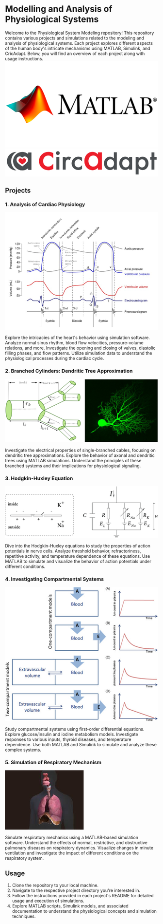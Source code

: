 # Modelling and Analysis of Physiological Systems

Welcome to the Physiological System Modeling repository! This repository contains various projects and simulations related to the modeling and analysis of physiological systems. Each project explores different aspects of the human body's intricate mechanisms using MATLAB, Simulink, and CricAdapt. Below, you will find an overview of each project along with usage instructions.
![MATLAB-logo](https://github.com/Umesha-Tilakarathna/Modelling-and-Analysis-of-Physiological-Systems/blob/main/Images/MATLAB-logo.png)
![CricAdapt](https://github.com/Umesha-Tilakarathna/Modelling-and-Analysis-of-Physiological-Systems/blob/main/Images/CricAdapt.png)


## Projects

### 1. Analysis of Cardiac Physiology
![Wiggers-diagram](https://github.com/Umesha-Tilakarathna/Modelling-and-Analysis-of-Physiological-Systems/blob/main/Images/Wiggers-diagram.jpg)

Explore the intricacies of the heart's behavior using simulation software. Analyze normal sinus rhythm, blood flow velocities, pressure-volume relations, and more. Investigate the opening and closing of valves, diastolic filling phases, and flow patterns. Utilize simulation data to understand the physiological processes during the cardiac cycle.

### 2. Branched Cylinders: Dendritic Tree Approximation
![Branced cylinders](https://github.com/Umesha-Tilakarathna/Modelling-and-Analysis-of-Physiological-Systems/blob/main/Images/Branced%20cylinders.png)

Investigate the electrical properties of single-branched cables, focusing on dendritic tree approximations. Explore the behavior of axonal and dendritic trees using MATLAB simulations. Understand the principles of these branched systems and their implications for physiological signaling.

### 3. Hodgkin-Huxley Equation
![Hodgkin-Huxley](https://github.com/Umesha-Tilakarathna/Modelling-and-Analysis-of-Physiological-Systems/blob/main/Images/Hodgkin-Huxley.png)

Dive into the Hodgkin-Huxley equations to study the properties of action potentials in nerve cells. Analyze threshold behavior, refractoriness, repetitive activity, and temperature dependence of these equations. Use MATLAB to simulate and visualize the behavior of action potentials under different conditions.

### 4. Investigating Compartmental Systems
![Compartmental modelling](https://github.com/Umesha-Tilakarathna/Modelling-and-Analysis-of-Physiological-Systems/blob/main/Images/Compartmental%20modelling.jpg)

Study compartmental systems using first-order differential equations. Explore glucose/insulin and iodine metabolism models. Investigate responses to various inputs, thyroid diseases, and temperature dependence. Use both MATLAB and Simulink to simulate and analyze these complex systems.

### 5. Simulation of Respiratory Mechanism
![respitory](https://github.com/Umesha-Tilakarathna/Modelling-and-Analysis-of-Physiological-Systems/blob/main/Images/respitory.jpeg)

Simulate respiratory mechanics using a MATLAB-based simulation software. Understand the effects of normal, restrictive, and obstructive pulmonary diseases on respiratory dynamics. Visualize changes in minute ventilation and investigate the impact of different conditions on the respiratory system.

## Usage

1. Clone the repository to your local machine.
2. Navigate to the respective project directory you're interested in.
3. Follow the instructions provided in each project's README for detailed usage and execution of simulations.
4. Explore MATLAB scripts, Simulink models, and associated documentation to understand the physiological concepts and simulation techniques.

